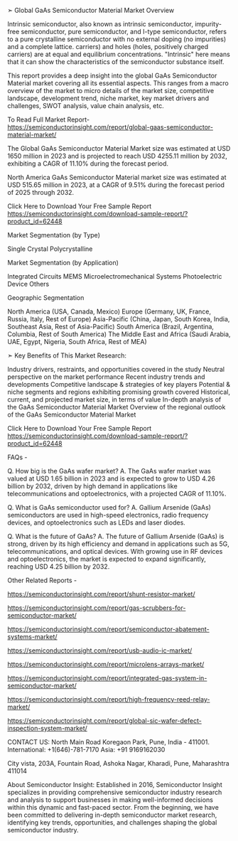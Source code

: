 ➣ Global GaAs Semiconductor Material Market Overview

Intrinsic semiconductor, also known as intrinsic semiconductor, impurity-free semiconductor, pure semiconductor, and I-type semiconductor, refers to a pure crystalline semiconductor with no external doping (no impurities) and a complete lattice. carriers) and holes (holes, positively charged carriers) are at equal and equilibrium concentrations. "Intrinsic" here means that it can show the characteristics of the semiconductor substance itself.

This report provides a deep insight into the global GaAs Semiconductor Material market covering all its essential aspects. This ranges from a macro overview of the market to micro details of the market size, competitive landscape, development trend, niche market, key market drivers and challenges, SWOT analysis, value chain analysis, etc.

To Read Full Market Report-
https://semiconductorinsight.com/report/global-gaas-semiconductor-material-market/

The Global GaAs Semiconductor Material Market size was estimated at USD 1650 million in 2023 and is projected to reach USD 4255.11 million by 2032, exhibiting a CAGR of 11.10% during the forecast period.

North America GaAs Semiconductor Material market size was estimated at USD 515.65 million in 2023, at a CAGR of 9.51% during the forecast period of 2025 through 2032.

Click Here to Download Your Free Sample Report
https://semiconductorinsight.com/download-sample-report/?product_id=62448

Market Segmentation (by Type)

Single Crystal
Polycrystalline

Market Segmentation (by Application)

Integrated Circuits
MEMS Microelectromechanical Systems
Photoelectric Device
Others

Geographic Segmentation

North America (USA, Canada, Mexico)
Europe (Germany, UK, France, Russia, Italy, Rest of Europe)
Asia-Pacific (China, Japan, South Korea, India, Southeast Asia, Rest of Asia-Pacific)
South America (Brazil, Argentina, Columbia, Rest of South America)
The Middle East and Africa (Saudi Arabia, UAE, Egypt, Nigeria, South Africa, Rest of MEA)

➣ Key Benefits of This Market Research:

Industry drivers, restraints, and opportunities covered in the study
Neutral perspective on the market performance
Recent industry trends and developments
Competitive landscape & strategies of key players
Potential & niche segments and regions exhibiting promising growth covered
Historical, current, and projected market size, in terms of value
In-depth analysis of the GaAs Semiconductor Material Market
Overview of the regional outlook of the GaAs Semiconductor Material Market

Click Here to Download Your Free Sample Report
https://semiconductorinsight.com/download-sample-report/?product_id=62448

FAQs -


Q. How big is the GaAs wafer market?
A. The GaAs wafer market was valued at USD 1.65 billion in 2023 and is expected to grow to USD 4.26 billion by 2032, driven by high demand in applications like telecommunications and optoelectronics, with a projected CAGR of 11.10%.

Q. What is GaAs semiconductor used for?
A. Gallium Arsenide (GaAs) semiconductors are used in high-speed electronics, radio frequency devices, and optoelectronics such as LEDs and laser diodes.

Q. What is the future of GaAs?
A. The future of Gallium Arsenide (GaAs) is strong, driven by its high efficiency and demand in applications such as 5G, telecommunications, and optical devices. With growing use in RF devices and optoelectronics, the market is expected to expand significantly, reaching USD 4.25 billion by 2032.

Other Related Reports -

https://semiconductorinsight.com/report/shunt-resistor-market/

https://semiconductorinsight.com/report/gas-scrubbers-for-semiconductor-market/

https://semiconductorinsight.com/report/semiconductor-abatement-systems-market/

https://semiconductorinsight.com/report/usb-audio-ic-market/

https://semiconductorinsight.com/report/microlens-arrays-market/

https://semiconductorinsight.com/report/integrated-gas-system-in-semiconductor-market/

https://semiconductorinsight.com/report/high-frequency-reed-relay-market/

https://semiconductorinsight.com/report/global-sic-wafer-defect-inspection-system-market/

CONTACT US:
North Main Road Koregaon Park, Pune, India - 411001.
International: +1(646)-781-7170
Asia: +91 9169162030

City vista, 203A, Fountain Road, Ashoka Nagar, Kharadi, Pune, Maharashtra 411014

About Semiconductor Insight:
Established in 2016, Semiconductor Insight specializes in providing comprehensive semiconductor industry research and analysis to support businesses in making well-informed decisions within this dynamic and fast-paced sector. From the beginning, we have been committed to delivering in-depth semiconductor market research, identifying key trends, opportunities, and challenges shaping the global semiconductor industry.
